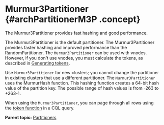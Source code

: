 # Murmur3Partitioner {#archPartitionerM3P .concept}

The Murmur3Partitioner provides fast hashing and good performance.

The Murmur3Partitioner is the default partitioner. The Murmur3Partitioner provides faster hashing and improved performance than the RandomPartitioner. The `Murmur3Partitioner` can be used with vnodes. However, if you don't use vnodes, you must calculate the tokens, as described in [Generating tokens](../configuration/configGenTokens.md).

Use `Murmur3Partitioner` for new clusters; you cannot change the partitioner in existing clusters that use a different partitioner. The `Murmur3Partitioner` uses the MurmurHash function. This hashing function creates a 64-bit hash value of the partition key. The possible range of hash values is from -263 to +263-1.

When using the `Murmur3Partitioner`, you can page through all rows using the [token function](/en/cql-oss/3.3/cql/cql_reference/cqlshPaging.html) in a CQL query.

**Parent topic:** [Partitioners](../../cassandra/architecture/archPartitionerAbout.md)

